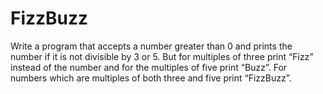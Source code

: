 # FizzBuzz

Write a program that accepts a number greater than 0 and prints the number if it is not divisible by 3 or 5.
But for multiples of three print “Fizz” instead of the number and for the multiples of five print “Buzz”. 
For numbers which are multiples of both three and five print “FizzBuzz”.
